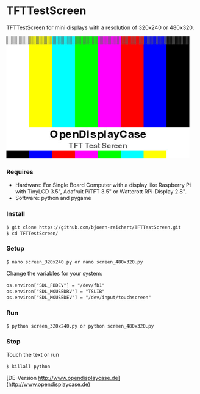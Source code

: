 # TFTTestScreen
TFTTestScreen for mini displays with a resolution of 320x240 or 480x320.

![TFTTestScreen 480x320](https://raw.githubusercontent.com/bjoern-reichert/TFTTestScreen/master/img/screen_480x320.jpg "TFTTestScreen 480x320")

### Requires
* Hardware: For Single Board Computer with a display like Raspberry Pi with TinyLCD 3.5", Adafruit PiTFT 3.5" or Watterott RPi-Display 2.8".
* Software: python and pygame

### Install
```
$ git clone https://github.com/bjoern-reichert/TFTTestScreen.git
$ cd TFTTestScreen/
```

### Setup
```
$ nano screen_320x240.py or nano screen_480x320.py
```
Change the variables for your system: 
```
os.environ["SDL_FBDEV"] = "/dev/fb1"
os.environ["SDL_MOUSEDRV"] = "TSLIB"
os.environ["SDL_MOUSEDEV"] = "/dev/input/touchscreen"
```

### Run
```
$ python screen_320x240.py or python screen_480x320.py
```

### Stop
Touch the text or run
```
$ killall python
```

[DE-Version http://www.opendisplaycase.de](http://www.opendisplaycase.de)